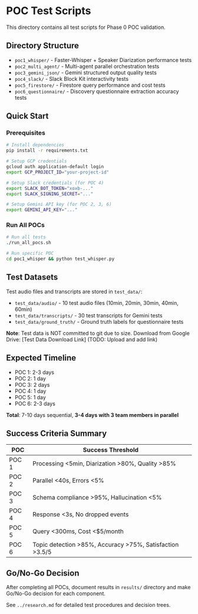 # POC Test Scripts

This directory contains all test scripts for Phase 0 POC validation.

## Directory Structure

- `poc1_whisper/` - Faster-Whisper + Speaker Diarization performance tests
- `poc2_multi_agent/` - Multi-agent parallel orchestration tests
- `poc3_gemini_json/` - Gemini structured output quality tests
- `poc4_slack/` - Slack Block Kit interactivity tests
- `poc5_firestore/` - Firestore query performance and cost tests
- `poc6_questionnaire/` - Discovery questionnaire extraction accuracy tests

## Quick Start

### Prerequisites
```bash
# Install dependencies
pip install -r requirements.txt

# Setup GCP credentials
gcloud auth application-default login
export GCP_PROJECT_ID="your-project-id"

# Setup Slack credentials (for POC 4)
export SLACK_BOT_TOKEN="xoxb-..."
export SLACK_SIGNING_SECRET="..."

# Setup Gemini API key (for POC 2, 3, 6)
export GEMINI_API_KEY="..."
```

### Run All POCs
```bash
# Run all tests
./run_all_pocs.sh

# Run specific POC
cd poc1_whisper && python test_whisper.py
```

## Test Datasets

Test audio files and transcripts are stored in `test_data/`:
- `test_data/audio/` - 10 test audio files (10min, 20min, 30min, 40min, 60min)
- `test_data/transcripts/` - 30 test transcripts for Gemini tests
- `test_data/ground_truth/` - Ground truth labels for questionnaire tests

**Note**: Test data is NOT committed to git due to size. Download from Google Drive:
[Test Data Download Link] (TODO: Upload and add link)

## Expected Timeline

- POC 1: 2-3 days
- POC 2: 1 day
- POC 3: 2 days
- POC 4: 1 day
- POC 5: 1 day
- POC 6: 2-3 days

**Total**: 7-10 days sequential, **3-4 days with 3 team members in parallel**

## Success Criteria Summary

| POC | Success Threshold |
|-----|------------------|
| POC 1 | Processing <5min, Diarization >80%, Quality >85% |
| POC 2 | Parallel <40s, Errors <5% |
| POC 3 | Schema compliance >95%, Hallucination <5% |
| POC 4 | Response <3s, No dropped events |
| POC 5 | Query <300ms, Cost <$5/month |
| POC 6 | Topic detection >85%, Accuracy >75%, Satisfaction >3.5/5 |

## Go/No-Go Decision

After completing all POCs, document results in `results/` directory and make Go/No-Go decision for each component.

See `../research.md` for detailed test procedures and decision trees.
